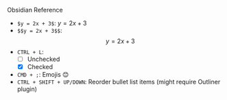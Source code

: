 Obsidian Reference

- `$y = 2x + 3$`: $y = 2x + 3$
- `$$y = 2x + 3$$`: $$y = 2x + 3$$
- `CTRL + L`: 
	- [ ] Unchecked
	- [x] Checked
- `CMD + ;`: Emojis 😊
- `CTRL + SHIFT + UP/DOWN`: Reorder bullet list items (might require Outliner plugin)